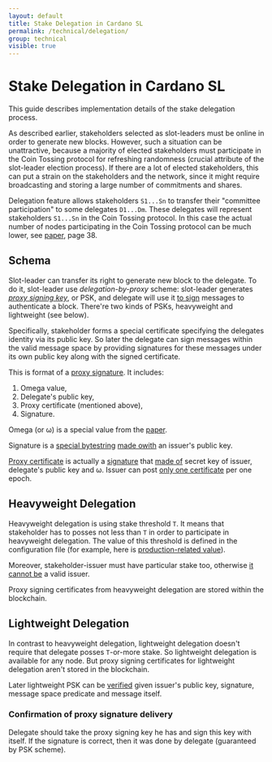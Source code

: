 ```yaml
---
layout: default
title: Stake Delegation in Cardano SL
permalink: /technical/delegation/
group: technical
visible: true
---
```

[//]: # (Reviewed at 997538cf04d16c7be58b70a94729ff7757e77261)

# Stake Delegation in Cardano SL

This guide describes implementation details of the stake delegation process.

As described earlier, stakeholders selected as slot-leaders must be online in order to generate new blocks.
However, such a situation can be unattractive, because a majority of elected stakeholders must participate in the
Coin Tossing protocol for refreshing randomness (crucial attribute of the slot-leader election process). If there are a
lot of elected stakeholders, this can put a strain on the stakeholders and the network, since it might
require broadcasting and storing a large number of commitments and shares.

Delegation feature allows stakeholders `S1...Sn` to transfer their "committee participation" to some delegates `D1...Dm`.
These delegates will represent stakeholders `S1...Sn` in the Coin Tossing protocol. In this case the actual number of
nodes participating in the Coin Tossing protocol can be much lower, see [paper](/glossary/#paper), page 38.

## Schema

Slot-leader can transfer its right to generate new block to the delegate. To do it, slot-leader use _delegation-by-proxy_
scheme: slot-leader generates [_proxy signing key_](https://github.com/input-output-hk/cardano-sl/blob/66efe143138e3b7cfb11373c05022e3b7da67d87/core/Pos/Crypto/SignTag.hs#L34), or PSK, and delegate will use it [to sign](https://github.com/input-output-hk/cardano-sl/blob/66efe143138e3b7cfb11373c05022e3b7da67d87/src/Pos/Delegation/Methods.hs#L54) messages to authenticate a block. There're two kinds of PSKs, heavyweight and lightweight (see below).

Specifically, stakeholder forms a special certificate specifying the delegates identity via its public key.
So later the delegate can sign messages within the valid message space by providing signatures for these messages
under its own public key along with the signed certificate.

This is format of a [proxy signature](https://github.com/input-output-hk/cardano-sl/blob/66efe143138e3b7cfb11373c05022e3b7da67d87/core/Pos/Crypto/Signing.hs#L309). It includes:

1. Omega value,
2. Delegate's public key,
3. Proxy certificate (mentioned above),
4. Signature.

Omega (or ω) is a special value from the [paper](/glossary/#paper).

Signature is a [special bytestring](https://github.com/input-output-hk/cardano-sl/blob/66efe143138e3b7cfb11373c05022e3b7da67d87/core/Pos/Crypto/Signing.hs#L358) [made owith](https://github.com/input-output-hk/cardano-sl/blob/66efe143138e3b7cfb11373c05022e3b7da67d87/core/Pos/Crypto/Signing.hs#L363) an issuer's public key.

[Proxy certificate](https://github.com/input-output-hk/cardano-sl/blob/4bd49d6b852e778c52c60a384a47681acec02d22/core/Pos/Crypto/Signing.hs#L211) is actually a [signature](https://github.com/input-output-hk/cardano-crypto/blob/838b064d8a59286142aa2fe14434fe7601896ddb/src/Cardano/Crypto/Wallet.hs#L73) that [made of](https://github.com/input-output-hk/cardano-sl/blob/66efe143138e3b7cfb11373c05022e3b7da67d87/core/Pos/Crypto/Signing.hs#L256) secret key of issuer, delegate's public key and ω.
Issuer can post [only one certificate](https://github.com/input-output-hk/cardano-sl/blob/9bbb9055d6937604565a9a270f068f3da17a4059/src/Pos/Delegation/Logic.hs#L303) per one epoch.

## Heavyweight Delegation

Heavyweight delegation is using stake threshold `T`. It means that stakeholder has to posses not less than `T`
in order to participate in heavyweight delegation. The value of this threshold is defined in the configuration file (for example,
here is [production-related value](https://github.com/input-output-hk/cardano-sl/blob/3afe8b5eb5445fd0333365b5d896d08fba2552f8/constants-prod.yaml#L13)).

Moreover, stakeholder-issuer must have particular stake too, otherwise [it cannot be](https://github.com/input-output-hk/cardano-sl/blob/9bbb9055d6937604565a9a270f068f3da17a4059/src/Pos/Delegation/Logic.hs#L298) a valid issuer.

Proxy signing certificates from heavyweight delegation are stored within the blockchain.

## Lightweight Delegation

In contrast to heavyweight delegation, lightweight delegation doesn't require that delegate posses `T`-or-more stake. So lightweight
delegation is available for any node. But proxy signing certificates for lightweight delegation aren't stored in the blockchain.

Later lightweight PSK can be [verified](https://github.com/input-output-hk/cardano-sl/blob/66efe143138e3b7cfb11373c05022e3b7da67d87/src/Pos/Delegation/Logic.hs#L477)
given issuer's public key, signature, message space predicate and message itself.

### Confirmation of proxy signature delivery

Delegate should take the proxy signing key he has and sign this key with itself. If the signature is correct,
then it was done by delegate (guaranteed by PSK scheme).
